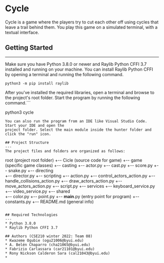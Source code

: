 # Cycle
Cycle is a game where the players try to cut each other off using cycles that leave a trail behind them. You play this game 
on a simulated terminal, with a textual interface.

## Getting Started
---
Make sure you have Python 3.8.0 or newer and Raylib Python CFFI 3.7 installed and running on your machine. You can install Raylib Python CFFI by opening a terminal and running the following command.
```
python3 -m pip install raylib
```
After you've installed the required libraries, open a terminal and browse to the project's root folder. Start the program by running the following command.```

python3 cycle
```
You can also run the program from an IDE like Visual Studio Code. Start your IDE and open the 
project folder. Select the main module inside the hunter folder and click the "run" icon.

## Project Structure
---
The project files and folders are organized as follows:
```
root                    (project root folder)
+-- Cicle               (source code for game)
  +-- game              (specific game classes)
        +-- casting
            +-- actor.py
            +-- cast.py
            +-- score.py
            +-- snake.py
        +-- directing   
            +-- director.py
        +-- scripting
            +-- action.py
            +-- control_actors_action.py
            +-- handle_collisions_action.py
            +-- draw_actors_action.py
            +-- move_actors_action.py
            +-- script.py
        +-- services
            +-- keyboard_service.py
            +-- video_service.py
        +-- shared   
            +-- color.py
            +-- point.py
  +-- __main__.py       (entry point for program)
  +-- constants.py
+-- README.md           (general info)
```

## Required Technologies
---
* Python 3.8.0
* Raylib Python CFFI 3.7

## Authors (CSE210 winter 2022: Team 08)
* Kwazeme Ogubie (ogu21006@byui.edu)
* A. Belén Chaparro (cha21065@byui.edu)
* Fabrizio Carlassara (car21101@byui.edu)
* Rony Nickson Calderon Sara (cal21043@byui.edu)
* 
